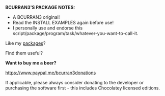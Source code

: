**BCURRAN3'S PACKAGE NOTES:**

* A BCURRAN3 original!
* Read the INSTALL EXAMPLES again before use!
* I personally use and endorse this script/package/program/task/whatever-you-want-to-call-it.

Like my [packages](https://chocolatey.org/profiles/bcurran3)? 

Find them useful?

**Want to buy me a beer?**

https://www.paypal.me/bcurran3donations

If applicable, please always consider donating to the developer or purchasing the software first - this includes Chocolatey licensed editions. 



